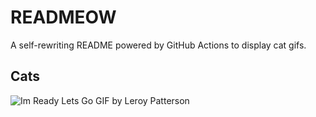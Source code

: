 # READMEOW

A self-rewriting README powered by GitHub Actions to display cat gifs.

## Cats

![Im Ready Lets Go GIF by Leroy Patterson](https://media1.giphy.com/media/CjmvTCZf2U3p09Cn0h/200.gif?cid=9acd02da2y5j5b30iqi4u39rbgkrhtpccdogrgsrevp2jwwl&ep=v1_gifs_search&rid=200.gif&ct=g)

